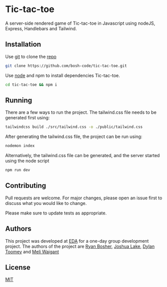 # Tic-tac-toe

A server-side rendered game of Tic-tac-toe in Javascript using nodeJS, Express, Handlebars and Tailwind.

## Installation

Use [git](https://git-scm.com/downloads) to clone the [repo](https://github.com/bosh-code/tic-tac-toe)

```bash
git clone https://github.com/bosh-code/tic-tac-toe.git
```

Use [node](https://nodejs.org/en/download/) and npm to install dependencies Tic-tac-toe.

```bash
cd tic-tac-toe && npm i
```

## Running

There are a few ways to run the project. The tailwind.css file needs to be generated first using:

```bash
tailwindcss build ./src/tailwind.css -o ./public/tailwind.css
```

After generating the tailwind.css file, the project can be run using:

```bash
nodemon index
```
Alternatively, the tailwind.css file can be generated, and the server started using the node script

```bash
npm run dev
```

## Contributing
Pull requests are welcome. For major changes, please open an issue first to discuss what you would like to change.

Please make sure to update tests as appropriate.

## Authors
This project was developed at [EDA](https://devacademy.co.nz/) for a one-day group development project. The authors of the project are [Ryan Bosher](https://github.com/bosh-code/), [Joshua Lake](https://github.com/joshua-lake), [Dylan Toomey](https://github.com/dylan-toomey) and [Meli Waigant](https://github.com/Melina-w)

## License
[MIT](https://choosealicense.com/licenses/mit/)
